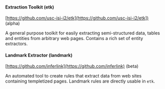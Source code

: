 
#### Extraction Toolkit (etk)
[https://github.com/usc-isi-i2/etk](https://github.com/usc-isi-i2/etk]) (alpha)

A general purpose toolkit for easily extracting semi-structured data, tables and entities from arbitrary web pages. Contains a rich set of entity extractors.

#### Landmark Extractor (landmark)
[https://github.com/inferlink](https://github.com/inferlink) (beta)

An automated tool to create rules that extract data from web sites containing templetized pages.
Landmark rules are directly usable in `etk`.
